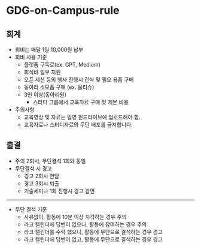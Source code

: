 # GDG-on-Campus-rule
## 회계
  - 회비는 매달 1일 10,000원 납부
  - 회비 사용 기준
    - 플랫폼 구독료(ex. GPT, Medium)
    - 회식비 일부 지원
    - 오픈 세션 등의 행사 진행시 간식 및 필요 용품 구매
    - 동아리 소모품 구매 (ex. 물티슈)
    - 3인 이상(동아리원)
      - 스터디 그룹에서 교육자료 구매 및 제본 비용
  - 주의사항
    - 교육영상 및 자료는 일영 원드라이브에 업로드해야 함.
    - 교육자료나 스터디자료의 무단 배포를 금지합니다.
## 출결
  - 주의 2회시, 무단결석 1회와 동일
  - 무단결석 시 경고
    - 경고 2회시 면담
    - 경고 3회시 퇴출
    - 기술세미나 1회 진행시 경고 감면
---
  - 무단 결석 기준
    - 사유없이, 활동에 10분 이상 지각하는 경우 주의
    - 라크 캘린더에 답변이 없으나, 활동에 참여하는 경우 주의
    - 라크 캘린더를 수락 했으나, 활동에 무단으로 결석하는 경우 경고
    - 라크 캘린더에 답변이 없고, 활동에 무단으로 결석하는 경우 경고
